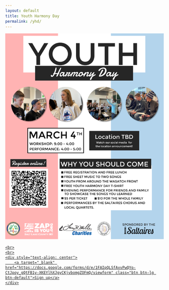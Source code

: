 ```yaml
---
layout: default
title: Youth Harmony Day
permalink: /yhd/
---
```


  <p class="lead">
  <a target="_blank" href="https://docs.google.com/forms/d/e/1FAIpQLSfAvvPwQYo-CtJpoy_gQtFB1y-XKEYlhXJgyCKjvbomgZOFmQ/viewform"/>
    <img alt="Youth harmony day" class="portrait" src="/images/YHD2023.png"/>
	
	<br>
	<br>
	<div style="text-align: center">
		<a target="_blank" href="https://docs.google.com/forms/d/e/1FAIpQLSfAvvPwQYo-CtJpoy_gQtFB1y-XKEYlhXJgyCKjvbomgZOFmQ/viewform" class="btn btn-lg btn-default">Sign up</a>
	</div>
</p>


